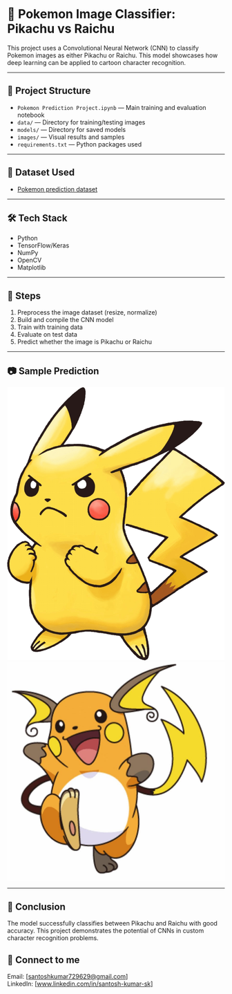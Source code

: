 # 🧠 Pokemon Image Classifier: Pikachu vs Raichu

This project uses a Convolutional Neural Network (CNN) to classify Pokemon images as either Pikachu or Raichu. This model showcases how deep learning can be applied to cartoon character recognition.

---

## 📂 Project Structure
- `Pokemon Prediction Project.ipynb` — Main training and evaluation notebook
- `data/` — Directory for training/testing images
- `models/` — Directory for saved models
- `images/` — Visual results and samples
- `requirements.txt` — Python packages used

---

  ## 📂 Dataset Used

  - <a href= 'https://drive.google.com/drive/folders/12C3ELobyBkDicc5BovNIRH8EljEjQ1mS?usp=sharing'>Pokemon prediction dataset</a>

---

## 🛠️ Tech Stack
- Python 
- TensorFlow/Keras
- NumPy
- OpenCV
- Matplotlib

---

## 🚀 Steps
1. Preprocess the image dataset (resize, normalize)
2. Build and compile the CNN model
3. Train with training data
4. Evaluate on test data
5. Predict whether the image is Pikachu or Raichu

---

## 📷 Sample Prediction
![Sample](Single_prediction/check_2.png)
![Sample](Single_prediction/check_3.jpg)

---

## 🧠 Conclusion
The model successfully classifies between Pikachu and Raichu with good accuracy. This project demonstrates the potential of CNNs in custom character recognition problems.

## 📩 Connect to me

Email: [santoshkumar729629@gmail.com]  
LinkedIn: [www.linkedin.com/in/santosh-kumar-sk]

 
